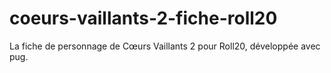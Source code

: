 # coeurs-vaillants-2-fiche-roll20
La fiche de personnage de Cœurs Vaillants 2 pour Roll20, développée avec pug.
